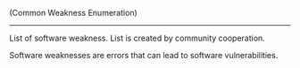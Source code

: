 (Common Weakness Enumeration)
___
List of software weakness. List is created by community cooperation.

Software weaknesses are errors that can lead to software vulnerabilities.
